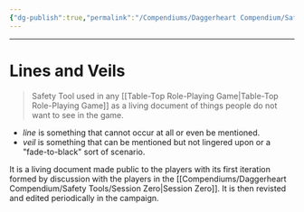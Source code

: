 ```yaml
---
{"dg-publish":true,"permalink":"/Compendiums/Daggerheart Compendium/Safety Tools/Lines and Veils/"}
---
```



---
# Lines and Veils
> Safety Tool used in any [[Table-Top Role-Playing Game\|Table-Top Role-Playing Game]] as a living document of things people do not want to see in the game.

- *line* is something that cannot occur at all or even be mentioned.
- *veil* is something that can be mentioned but not lingered upon or a "fade-to-black" sort of scenario.

It is a living document made public to the players with its first iteration formed by discussion with the players in the [[Compendiums/Daggerheart Compendium/Safety Tools/Session Zero\|Session Zero]]. It is then revisted and edited periodically in the campaign.